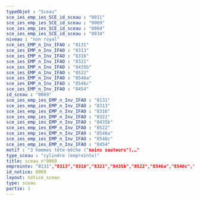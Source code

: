 ```yaml
---
typeObjet : "Sceau"
sce_ies_emp_ies_SCE_id_sceau : "0011"
sce_ies_emp_ies_SCE_id_sceau : "0069"
sce_ies_emp_ies_SCE_id_sceau : "0084"
sce_ies_emp_ies_SCE_id_sceau : "0034"
niveau : "non royal"
sce_ies_EMP_n_Inv_IFAO : "8131"
sce_ies_EMP_n_Inv_IFAO : "8313"
sce_ies_EMP_n_Inv_IFAO : "8316"
sce_ies_EMP_n_Inv_IFAO : "8321"
sce_ies_EMP_n_Inv_IFAO : "8435b"
sce_ies_EMP_n_Inv_IFAO : "8522"
sce_ies_EMP_n_Inv_IFAO : "8546a"
sce_ies_EMP_n_Inv_IFAO : "8546c"
sce_ies_EMP_n_Inv_IFAO : "8454"
id_sceau : "0069"
sce_ies_emp_ies_EMP_n_Inv_IFAO : "8131"
sce_ies_emp_ies_EMP_n_Inv_IFAO : "8313"
sce_ies_emp_ies_EMP_n_Inv_IFAO : "8316"
sce_ies_emp_ies_EMP_n_Inv_IFAO : "8321"
sce_ies_emp_ies_EMP_n_Inv_IFAO : "8435b"
sce_ies_emp_ies_EMP_n_Inv_IFAO : "8522"
sce_ies_emp_ies_EMP_n_Inv_IFAO : "8546a"
sce_ies_emp_ies_EMP_n_Inv_IFAO : "8546c"
sce_ies_emp_ies_EMP_n_Inv_IFAO : "8454"
motif : "3 hommes tête-bêche ("nains sauteurs"),…"
type_sceau : "cylindre (empreinte)"
title: sceau n°0069
empreinte: "8131","8313","8316","8321","8435b","8522","8546a","8546c","8454"
id_notice: 0069
layout: notice_sceau
type: sceau
partie: 1
---
```

